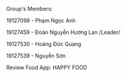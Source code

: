 Group's Members:

19127098 - Phạm Ngọc Anh

19127459 - Đoàn Nguyễn Hương Lan /Leader/

19127530 - Hoàng Đức Quang

19127539 - Nguyễn Sơn


Review Food App: HAPPY FOOD
